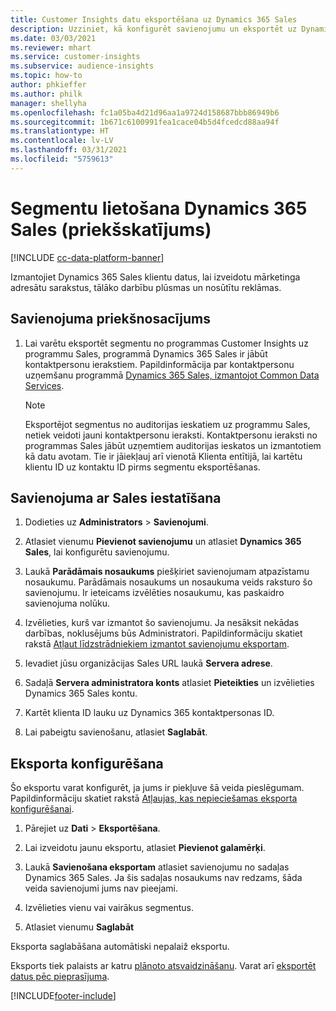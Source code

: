 ```yaml
---
title: Customer Insights datu eksportēšana uz Dynamics 365 Sales
description: Uzziniet, kā konfigurēt savienojumu un eksportēt uz Dynamics 365 Sales.
ms.date: 03/03/2021
ms.reviewer: mhart
ms.service: customer-insights
ms.subservice: audience-insights
ms.topic: how-to
author: phkieffer
ms.author: philk
manager: shellyha
ms.openlocfilehash: fc1a05ba4d21d96aa1a9724d158687bbb86949b6
ms.sourcegitcommit: 1b671c6100991fea1cace04b5d4fcedcd88aa94f
ms.translationtype: HT
ms.contentlocale: lv-LV
ms.lasthandoff: 03/31/2021
ms.locfileid: "5759613"
---
```

# <a name="use-segments-in-dynamics-365-sales-preview"></a>Segmentu lietošana Dynamics 365 Sales (priekšskatījums)

[!INCLUDE [cc-data-platform-banner](../includes/cc-data-platform-banner.md)]

Izmantojiet Dynamics 365 Sales klientu datus, lai izveidotu mārketinga adresātu sarakstus, tālāko darbību plūsmas un nosūtītu reklāmas.

## <a name="prerequisite-for-connection"></a>Savienojuma priekšnosacījums

1. Lai varētu eksportēt segmentu no programmas Customer Insights uz programmu Sales, programmā Dynamics 365 Sales ir jābūt kontaktpersonu ierakstiem. Papildinformācija par kontaktpersonu uzņemšanu programmā [Dynamics 365 Sales, izmantojot Common Data Services](connect-power-query.md).

   > [!NOTE]
   > Eksportējot segmentus no auditorijas ieskatiem uz programmu Sales, netiek veidoti jauni kontaktpersonu ieraksti. Kontaktpersonu ieraksti no programmas Sales jābūt uzņemtiem auditorijas ieskatos un izmantotiem kā datu avotam. Tie ir jāiekļauj arī vienotā Klienta entītijā, lai kartētu klientu ID uz kontaktu ID pirms segmentu eksportēšanas.

## <a name="set-up-the-connection-to-sales"></a>Savienojuma ar Sales iestatīšana

1. Dodieties uz **Administrators** > **Savienojumi**.

1. Atlasiet vienumu **Pievienot savienojumu** un atlasiet **Dynamics 365 Sales**, lai konfigurētu savienojumu.

1. Laukā **Parādāmais nosaukums** piešķiriet savienojumam atpazīstamu nosaukumu. Parādāmais nosaukums un nosaukuma veids raksturo šo savienojumu. Ir ieteicams izvēlēties nosaukumu, kas paskaidro savienojuma nolūku.

1. Izvēlieties, kurš var izmantot šo savienojumu. Ja nesāksit nekādas darbības, noklusējums būs Administratori. Papildinformāciju skatiet rakstā [Atļaut līdzstrādniekiem izmantot savienojumu eksportam](connections.md#allow-contributors-to-use-a-connection-for-exports).

1. Ievadiet jūsu organizācijas Sales URL laukā **Servera adrese**.

1. Sadaļā **Servera administratora konts** atlasiet **Pieteikties** un izvēlieties Dynamics 365 Sales kontu.

1. Kartēt klienta ID lauku uz Dynamics 365 kontaktpersonas ID.

1. Lai pabeigtu savienošanu, atlasiet **Saglabāt**. 

## <a name="configure-an-export"></a>Eksporta konfigurēšana

Šo eksportu varat konfigurēt, ja jums ir piekļuve šā veida pieslēgumam. Papildinformāciju skatiet rakstā [Atļaujas, kas nepieciešamas eksporta konfigurēšanai](export-destinations.md#set-up-a-new-export).

1. Pārejiet uz **Dati** > **Eksportēšana**.

1. Lai izveidotu jaunu eksportu, atlasiet **Pievienot galamērķi**.

1. Laukā **Savienošana eksportam** atlasiet savienojumu no sadaļas Dynamics 365 Sales. Ja šis sadaļas nosaukums nav redzams, šāda veida savienojumi jums nav pieejami.

1. Izvēlieties vienu vai vairākus segmentus.

1. Atlasiet vienumu **Saglabāt**

Eksporta saglabāšana automātiski nepalaiž eksportu.

Eksports tiek palaists ar katru [plānoto atsvaidzināšanu](system.md#schedule-tab). Varat arī [eksportēt datus pēc pieprasījuma](export-destinations.md#run-exports-on-demand). 

[!INCLUDE[footer-include](../includes/footer-banner.md)]
